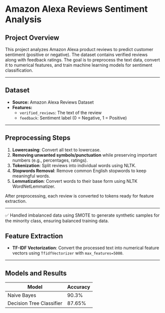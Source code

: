# Amazon Alexa Reviews Sentiment Analysis

## Project Overview
This project analyzes Amazon Alexa product reviews to predict customer sentiment (positive or negative). The dataset contains verified reviews along with feedback ratings. The goal is to preprocess the text data, convert it to numerical features, and train machine learning models for sentiment classification.

---

## Dataset
- **Source:** Amazon Alexa Reviews Dataset  
- **Features:**  
  - `verified_reviews`: The text of the review  
  - `feedback`: Sentiment label (0 = Negative, 1 = Positive)  

---

## Preprocessing Steps
1. **Lowercasing**: Convert all text to lowercase.  
2. **Removing unwanted symbols/punctuation** while preserving important numbers (e.g., percentages, ratings).  
3. **Tokenization**: Split reviews into individual words using NLTK.  
4. **Stopwords Removal**: Remove common English stopwords to keep meaningful words.  
5. **Lemmatization**: Convert words to their base form using NLTK WordNetLemmatizer.  

After preprocessing, each review is converted to tokens ready for feature extraction.

---
✅ Handled imbalanced data using SMOTE to generate synthetic samples for the minority class, ensuring balanced training data.


## Feature Extraction
- **TF-IDF Vectorization**: Convert the processed text into numerical feature vectors using `TfidfVectorizer` with `max_features=5000`.

---

## Models and Results
| Model | Accuracy |
|-------|---------|
| Naive Bayes | 90.3% |
| Decision Tree Classifier | 87.65% |



